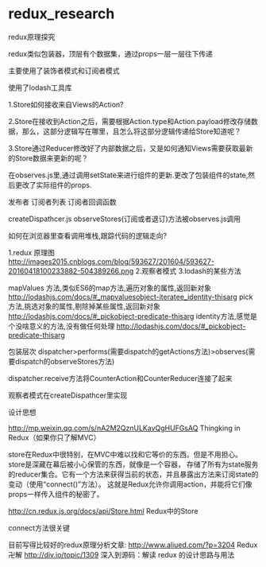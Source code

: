 # redux_research
redux原理探究


redux类似包装器，顶层有个数据集，通过props一层一层往下传递

主要使用了装饰者模式和订阅者模式

使用了lodash工具库


1.Store如何接收来自Views的Action?

2.Store在接收到Action之后，需要根据Action.type和Action.payload修改存储数据，那么，这部分逻辑写在哪里，且怎么将这部分逻辑传递给Store知道呢？

3.Store通过Reducer修改好了内部数据之后，又是如何通知Views需要获取最新的Store数据来更新的呢？

在observes.js里,通过调用setState来进行组件的更新.更改了包装组件的state,然后更改了实际组件的props.


发布者
订阅者列表
订阅者回调函数

createDispathcer.js  observeStores(订阅或者退订)方法被observes.js调用


如何在浏览器里查看调用堆栈,跟踪代码的逻辑走向?


1.redux 原理图  http://images2015.cnblogs.com/blog/593627/201604/593627-20160418100233882-504389266.png
2.观察者模式
3.lodash的某些方法

mapValues 方法,类似ES6的map方法,遍历对象的属性,返回新对象  http://lodashjs.com/docs/#_mapvaluesobject-iteratee_identity-thisarg
pick 方法,挑选对象的属性,剔除掉某些属性,返回新对象 http://lodashjs.com/docs/#_pickobject-predicate-thisarg
identity方法,感觉是个没啥意义的方法,没有做任何处理 http://lodashjs.com/docs/#_pickobject-predicate-thisarg


包装层次 dispatcher>performs(需要dispatch的getActions方法)>observes(需要dispatch的observeStores方法)

dispatcher.receive方法将CounterAction和CounterReducer连接了起来

观察者模式在createDispathcer里实现

设计思想


http://mp.weixin.qq.com/s/nA2M2QznULKavQgHUFGsAQ   Thingking in Redux（如果你只了解MVC）

store在Redux中很特别，在MVC中难以找和它等价的东西。但是不用担心。store是深藏在幕后被小心保管的东西，就像是一个容器，
存储了所有为state服务的reducer集合。它有一个方法来获得当前的状态，并且暴露出方法来订阅state的变动（使用“connect()”方法）。
这就是Redux允许你调用action，并能将它们像props一样传入组件的秘密了。


http://cn.redux.js.org/docs/api/Store.html  Redux中的Store

connect方法很关键

目前写得比较好的redux原理分析文章:
http://www.aliued.com/?p=3204 Redux 卍解
http://div.io/topic/1309 深入到源码：解读 redux 的设计思路与用法



